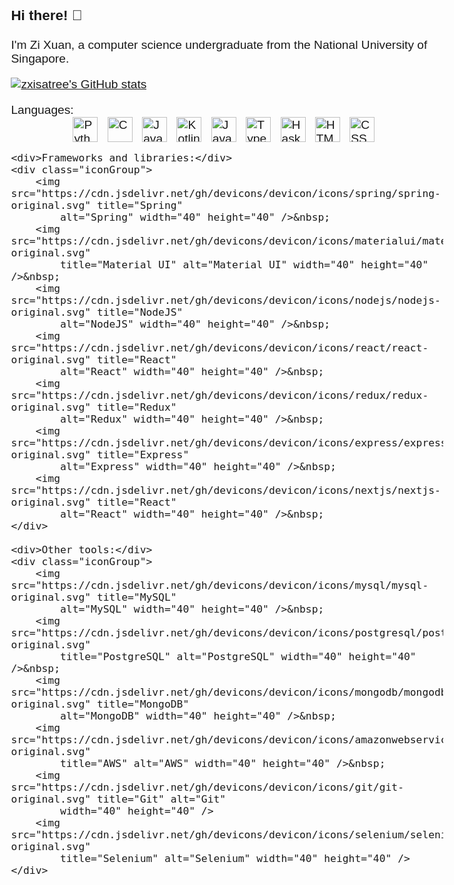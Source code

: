 <!--
**zxisatree/zxisatree** is a ✨ _special_ ✨ repository because its `README.md` (this file) appears on your GitHub profile.

Here are some ideas to get you started:

- 🔭 I’m currently working on ...
- 🌱 I’m currently learning ...
- 👯 I’m looking to collaborate on ...
- 🤔 I’m looking for help with ...
- 💬 Ask me about ...
- 📫 How to reach me: ...
- 😄 Pronouns: ...
- ⚡ Fun fact: ...
-->

<link rel="stylesheet" href="https://fonts.googleapis.com/css?family=Raleway">
<style>
    body {
        font-family: 'Raleway', Helvetica, sans-serif;
        font-size: larger;
    }

    .container {
        display: flex;
        flex-direction: column;
        justify-content: center;
        align-items: center;
        gap: 10px;
    }

    .iconGroup {
        width: 100%;
        display: flex;
        justify-content: center;
        gap: 5px;
    }
</style>

### Hi there! 👋

I'm Zi Xuan, a computer science undergraduate from the National University of Singapore.

[![zxisatree's GitHub stats](https://github-readme-stats.vercel.app/api?username=zxisatree&show_icons=true&theme=transparent)](https://github.com/anuraghazra/github-readme-stats)
<!-- [![zxisatree's top languages](https://github-readme-stats.vercel.app/api/top-langs/?username=zxisatree&layout=donut-vertical)](https://github.com/anuraghazra/github-readme-stats) -->

<div class="container">
    <div>Languages:</div>
    <div class="iconGroup">
        <img src="https://cdn.jsdelivr.net/gh/devicons/devicon/icons/python/python-original.svg" title="Python"
            alt="Python" width="40" height="40" />&nbsp;
        <img src="https://cdn.jsdelivr.net/gh/devicons/devicon/icons/c/c-original.svg" title="C" alt="C" width="40"
            height="40" />&nbsp;
        <img src="https://cdn.jsdelivr.net/gh/devicons/devicon/icons/java/java-original.svg" title="Java" alt="Java"
            width="40" height="40" />&nbsp;
        <img src="https://cdn.jsdelivr.net/gh/devicons/devicon/icons/kotlin/kotlin-original.svg" title="Kotlin"
            alt="Kotlin" width="40" height="40" />&nbsp;
        <img src="https://cdn.jsdelivr.net/gh/devicons/devicon/icons/javascript/javascript-original.svg"
            title="JavaScript" alt="JavaScript" width="40" height="40" />&nbsp;
        <img src="https://cdn.jsdelivr.net/gh/devicons/devicon/icons/typescript/typescript-original.svg"
            title="TypeScript" alt="TypeScript" width="40" height="40" />&nbsp;
        <img src="https://cdn.jsdelivr.net/gh/devicons/devicon/icons/haskell/haskell-original.svg" title="Haskell"
            alt="Haskell" width="40" height="40" />&nbsp;
        <img src="https://cdn.jsdelivr.net/gh/devicons/devicon/icons/html5/html5-original.svg" title="HTML5"
            alt="HTML" width="40" height="40" />&nbsp;
        <img src="https://cdn.jsdelivr.net/gh/devicons/devicon/icons/css3/css3-plain.svg" title="CSS3" alt="CSS"
            width="40" height="40" />&nbsp;
    </div>

    <div>Frameworks and libraries:</div>
    <div class="iconGroup">
        <img src="https://cdn.jsdelivr.net/gh/devicons/devicon/icons/spring/spring-original.svg" title="Spring"
            alt="Spring" width="40" height="40" />&nbsp;
        <img src="https://cdn.jsdelivr.net/gh/devicons/devicon/icons/materialui/materialui-original.svg"
            title="Material UI" alt="Material UI" width="40" height="40" />&nbsp;
        <img src="https://cdn.jsdelivr.net/gh/devicons/devicon/icons/nodejs/nodejs-original.svg" title="NodeJS"
            alt="NodeJS" width="40" height="40" />&nbsp;
        <img src="https://cdn.jsdelivr.net/gh/devicons/devicon/icons/react/react-original.svg" title="React"
            alt="React" width="40" height="40" />&nbsp;
        <img src="https://cdn.jsdelivr.net/gh/devicons/devicon/icons/redux/redux-original.svg" title="Redux"
            alt="Redux" width="40" height="40" />&nbsp;
        <img src="https://cdn.jsdelivr.net/gh/devicons/devicon/icons/express/express-original.svg" title="Express"
            alt="Express" width="40" height="40" />&nbsp;
        <img src="https://cdn.jsdelivr.net/gh/devicons/devicon/icons/nextjs/nextjs-original.svg" title="React"
            alt="React" width="40" height="40" />&nbsp;
    </div>

    <div>Other tools:</div>
    <div class="iconGroup">
        <img src="https://cdn.jsdelivr.net/gh/devicons/devicon/icons/mysql/mysql-original.svg" title="MySQL"
            alt="MySQL" width="40" height="40" />&nbsp;
        <img src="https://cdn.jsdelivr.net/gh/devicons/devicon/icons/postgresql/postgresql-original.svg"
            title="PostgreSQL" alt="PostgreSQL" width="40" height="40" />&nbsp;
        <img src="https://cdn.jsdelivr.net/gh/devicons/devicon/icons/mongodb/mongodb-original.svg" title="MongoDB"
            alt="MongoDB" width="40" height="40" />&nbsp;
        <img src="https://cdn.jsdelivr.net/gh/devicons/devicon/icons/amazonwebservices/amazonwebservices-original.svg"
            title="AWS" alt="AWS" width="40" height="40" />&nbsp;
        <img src="https://cdn.jsdelivr.net/gh/devicons/devicon/icons/git/git-original.svg" title="Git" alt="Git"
            width="40" height="40" />
        <img src="https://cdn.jsdelivr.net/gh/devicons/devicon/icons/selenium/selenium-original.svg"
            title="Selenium" alt="Selenium" width="40" height="40" />
    </div>
</div>
